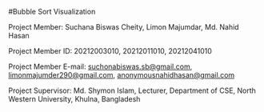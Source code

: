 #Bubble Sort Visualization

Project Member: Suchana Biswas Cheity, Limon Majumdar, Md. Nahid Hasan

Project Member ID: 20212003010, 20212011010, 20212041010

Project Member E-mail: suchonabiswas.sb@gmail.com, limonmajumder290@gmail.com, anonymousnahidhasan@gmail.com

Project Supervisor: Md. Shymon Islam, Lecturer, Department of CSE, North Western University, Khulna, Bangladesh
